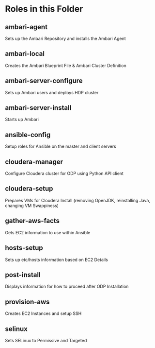 # Roles in this Folder

## ambari-agent
Sets up the Ambari Repository and installs the Ambari Agent

## ambari-local
Creates the  Ambari Blueprint File & Ambari Cluster Definition

## ambari-server-configure
Sets up Ambari users and deploys HDP cluster

## ambari-server-install
Starts up Ambari

## ansible-config
Setup roles for Ansible on the master and client servers

## cloudera-manager
Configure Cloudera cluster for ODP using Python API client

## cloudera-setup
Prepares VMs for Cloudera Install (removing OpenJDK, reinstalling Java, changing VM Swappiness)

## gather-aws-facts
Gets EC2 information to use within Ansible

## hosts-setup
Sets up etc/hosts information based on EC2 Details

## post-install
Displays information for how to proceed after ODP Installation

## provision-aws
Creates EC2 Instances and setup SSH

## selinux
Sets SELinux to Permissive and Targeted